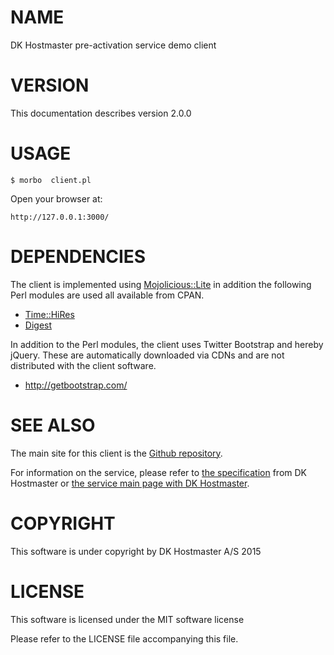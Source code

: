 # NAME

DK Hostmaster pre-activation service demo client

# VERSION

This documentation describes version 2.0.0

# USAGE

    $ morbo  client.pl

Open your browser at:

    http://127.0.0.1:3000/

# DEPENDENCIES

The client is implemented using [Mojolicious::Lite](https://metacpan.org/pod/Mojolicious::Lite) in addition the following Perl modules are used all available from CPAN.

- [Time::HiRes](https://metacpan.org/pod/Time::HiRes)
- [Digest](https://metacpan.org/pod/Digest)

In addition to the Perl modules, the client uses Twitter Bootstrap and hereby jQuery. These are automatically downloaded via CDNs and are not distributed with the client software.

- http://getbootstrap.com/

# SEE ALSO

The main site for this client is the [Github repository](https://github.com/DK-Hostmaster/preact-demo-client-mojolicious).

For information on the service, please refer to [the specification](https://github.com/DK-Hostmaster/preactivation-service-specification) from DK Hostmaster or [the service main page with DK Hostmaster](https://www.dk-hostmaster.dk/english/technical-administration/tech-notes/pre-activation/).

# COPYRIGHT

This software is under copyright by DK Hostmaster A/S 2015

# LICENSE

This software is licensed under the MIT software license

Please refer to the LICENSE file accompanying this file.
